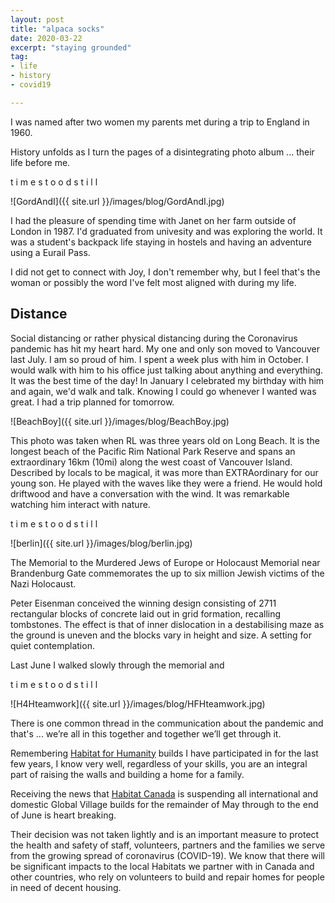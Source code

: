 ```yaml
---
layout: post
title: "alpaca socks"
date: 2020-03-22 
excerpt: "staying grounded"
tag:
- life
- history
- covid19

---
```

I was named after two women my parents met during a trip to England in 1960. 

History unfolds as I turn the pages of a disintegrating photo album  ... their life before me. 

t i m e  s t o o d    s  t  i  l  l

![GordAndI]({{ site.url }}/images/blog/GordAndI.jpg)

I had the pleasure of spending time with Janet on her farm outside of London in 1987. I'd graduated from univesity and was exploring the world. It was a student's backpack life staying in hostels and having an adventure using a Eurail Pass.

I did not get to connect with Joy, I don't remember why, but I feel that's the woman or possibly the word I've felt most aligned with during my life. 

## Distance

Social distancing or rather physical distancing during the Coronavirus pandemic has hit my heart hard. My one and only son moved to Vancouver last July. I am so proud of him. I spent a week plus with him in October. I would walk with him to his office just talking about anything and everything. It was the best time of the day! In January I celebrated my birthday with him and again, we'd walk and talk. Knowing I could go whenever I wanted was great. I had a trip planned for tomorrow.

![BeachBoy]({{ site.url }}/images/blog/BeachBoy.jpg)

This photo was taken when RL was three years old on Long Beach. It is the longest beach of the Pacific Rim National Park Reserve and spans an extraordinary 16km (10mi) along the west coast of Vancouver Island. Described by locals to be magical, it was more than EXTRAordinary for our young son. He played with the waves like they were a friend. He would hold driftwood and have a conversation with the wind. It was remarkable watching him interact with nature.

t i m e  s t o o d    s  t  i  l  l

![berlin]({{ site.url }}/images/blog/berlin.jpg)

The Memorial to the Murdered Jews of Europe or Holocaust Memorial near Brandenburg Gate commemorates the up to six million Jewish victims of the Nazi Holocaust.

Peter Eisenman conceived the winning design consisting of 2711 rectangular blocks of concrete laid out in grid formation, recalling tombstones. The effect is that of inner dislocation in a destabilising maze as the ground is uneven and the blocks vary in height and size. A setting for quiet contemplation.

Last June I walked slowly through the memorial and 

t i m e  s t o o d   s  t  i  l  l

![H4Hteamwork]({{ site.url }}/images/blog/HFHteamwork.jpg)

There is one common thread in the communication about the pandemic and that's ... we’re all in this together and together we’ll get through it.

Remembering [Habitat for Humanity](https://www.habitat.org/) builds I have participated in for the last few years, I know very well, regardless of your skills, you are an integral part of raising the walls and building a home for a family. 

Receiving the news that [Habitat Canada](https://habitat.ca/en/volunteer/build-globally) is suspending all international and domestic Global Village builds for the remainder of May through to the end of June is heart breaking.

Their decision was not taken lightly and is an important measure to protect the health and safety of staff, volunteers, partners and the families we serve from the growing spread of coronavirus (COVID-19). We know that there will be significant impacts to the local Habitats we partner with in Canada and other countries, who rely on volunteers to build and repair homes for people in need of decent housing.

